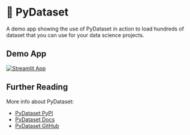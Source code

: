 # 🎈 PyDataset

A demo app showing the use of PyDataset in action to load hundreds of dataset that you can use for your data science projects.

## Demo App

[![Streamlit App](https://static.streamlit.io/badges/streamlit_badge_black_white.svg)](https://pydataset.streamlitapp.com/)

## Further Reading

More info about PyDataset:
- [PyDataset PyPI](https://pypi.org/project/pydataset/)
- [PyDataset Docs](https://pydataset.readthedocs.io/en/latest/)
- [PyDataset GitHub](https://github.com/iamaziz/PyDataset)
